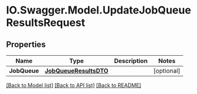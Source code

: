 # IO.Swagger.Model.UpdateJobQueueResultsRequest
## Properties

Name | Type | Description | Notes
------------ | ------------- | ------------- | -------------
**JobQueue** | [**JobQueueResultsDTO**](JobQueueResultsDTO.md) |  | [optional] 

[[Back to Model list]](../README.md#documentation-for-models) [[Back to API list]](../README.md#documentation-for-api-endpoints) [[Back to README]](../README.md)

